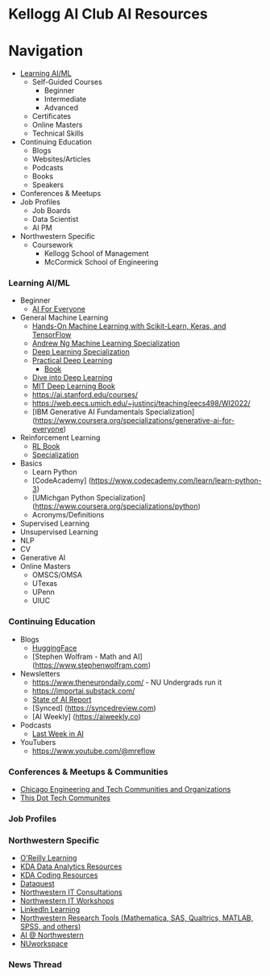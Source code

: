 # Kellogg AI Club AI Resources

# Navigation
- [Learning AI/ML](#Learning-AIML)
  - Self-Guided Courses
    - Beginner
    - Intermediate
    - Advanced
  - Certificates
  - Online Masters
  - Technical Skills
- Continuing Education
  - Blogs
  - Websites/Articles
  - Podcasts
  - Books
  - Speakers
- Conferences & Meetups
- Job Profiles
  - Job Boards
  - Data Scientist
  - AI PM
- Northwestern Specific
  - Coursework
    - Kellogg School of Management
    - McCormick School of Engineering

### Learning AI/ML
  - Beginner
    - [AI For Everyone](https://www.deeplearning.ai/courses/ai-for-everyone/)
  - General Machine Learning
    - [Hands-On Machine Learning with Scikit-Learn, Keras, and TensorFlow](https://www.oreilly.com/library/view/hands-on-machine-learning/9781492032632/)
    - [Andrew Ng Machine Learning Specialization](https://www.deeplearning.ai/courses/machine-learning-specialization/)
    - [Deep Learning Specialization](https://www.deeplearning.ai/courses/deep-learning-specialization/)
    - [Practical Deep Learning](https://course.fast.ai/)
      - [Book](https://www.oreilly.com/library/view/deep-learning-for/9781492045519/)
    - [Dive into Deep Learning](https://d2l.ai/)
    - [MIT Deep Learning Book](https://github.com/janishar/mit-deep-learning-book-pdf)
    - https://ai.stanford.edu/courses/
    - https://web.eecs.umich.edu/~justincj/teaching/eecs498/WI2022/
    - [IBM Generative AI Fundamentals Specialization] (https://www.coursera.org/specializations/generative-ai-for-everyone)
  - Reinforcement Learning
    - [RL Book](https://incompleteideas.net/book/the-book-2nd.html)
    - [Specialization](https://www.coursera.org/specializations/reinforcement-learning)
  - Basics
    - Learn Python
    - [CodeAcademy] (https://www.codecademy.com/learn/learn-python-3)
    - [UMichgan Python Specialization] (https://www.coursera.org/specializations/python)
    - Acronyms/Definitions
  - Supervised Learning
  - Unsupervised Learning
  - NLP
  - CV
  - Generative AI 
  - Online Masters
    - OMSCS/OMSA
    - UTexas
    - UPenn
    - UIUC 
    

### Continuing Education
- Blogs
  - [HuggingFace](https://huggingface.co/blog)
  - [Stephen Wolfram - Math and AI] (https://www.stephenwolfram.com)
- Newsletters
  - https://www.theneurondaily.com/ - NU Undergrads run it
  - https://importai.substack.com/
  - [State of AI Report](https://stateofai.substack.com/)
  - [Synced] (https://syncedreview.com)
  - [AI Weekly] (https://aiweekly.co)
- Podcasts
  - [Last Week in AI](https://lastweekin.ai/)
- YouTubers
  - https://www.youtube.com/@mreflow

### Conferences & Meetups & Communities
 - [Chicago Engineering and Tech Communities and Organizations](https://github.com/driscoll42/chicago-engineering-and-tech-communities)
 - [This Dot Tech Communites ](https://github.com/thisdot/tech-community-slacks)


### Job Profiles


### Northwestern Specific
 - [O'Reilly Learning](https://learning.oreilly.com/)
 - [KDA Data Analytics Resources](https://kelloggkda.github.io/KelloggKDA/resources.html)
 - [KDA Coding Resources](https://docs.google.com/document/d/1aiXqypz4PEqWs9pvfAYodj6lO29_6sQwJZtEdX-whaI/edit)
 - [Dataquest](https://www.it.northwestern.edu/departments/it-services-support/research/data-science/dataquest-online-courses.html)
 - [Northwestern IT Consultations](https://www.it.northwestern.edu/departments/it-services-support/research/data-science/project-support.html)
 - [Northwestern IT Workshops](https://www.it.northwestern.edu/departments/it-services-support/research/research-events.html)
 - [LinkedIn Learning](https://hr.northwestern.edu/talent-development/development/online-learning/lynda.com.html)
 - [Northwestern Research Tools (Mathematica, SAS, Qualtrics, MATLAB, SPSS, and others)](https://services.northwestern.edu/TDClient/30/Portal/Requests/ServiceCatalog?CategoryID=83)
 - [AI @ Northwestern](https://ai.northwestern.edu/index.html)
 - [NUworkspace](https://services.northwestern.edu/TDClient/30/Portal/Requests/ServiceDet?ID=97)

### News Thread
